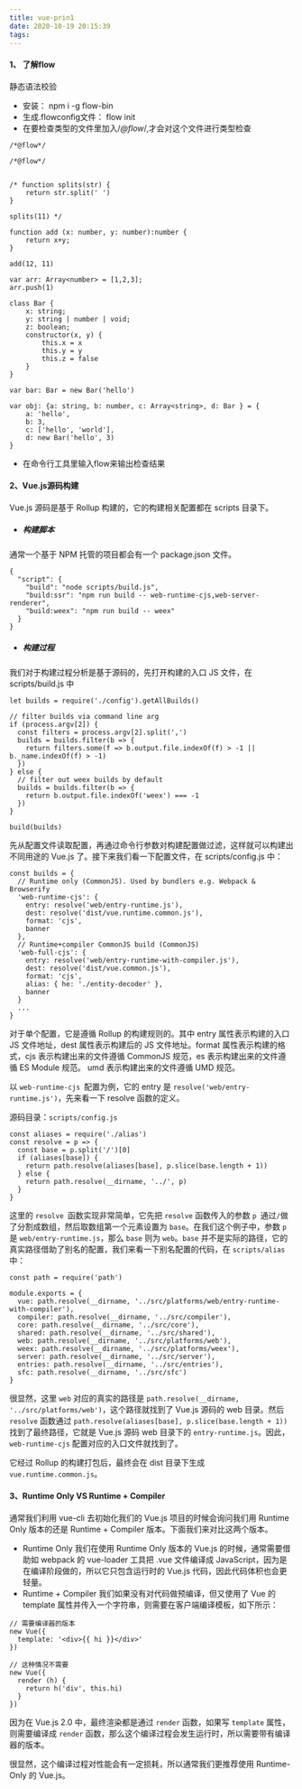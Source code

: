 ```yaml
---
title: vue-prin1
date: 2020-10-19 20:15:39
tags:
---
```


#### 1、 了解flow
静态语法校验
* 安装： npm i -g flow-bin
* 生成.flowconfig文件： flow init
* 在要检查类型的文件里加入/*@flow*/,才会对这个文件进行类型检查
```
/*@flow*/
```
```
/*@flow*/


/* function splits(str) {
    return str.split(' ')
}

splits(11) */

function add (x: number, y: number):number {
    return x+y;
}

add(12, 11)

var arr: Array<number> = [1,2,3];
arr.push(1)

class Bar {
    x: string;
    y: string | number | void;
    z: boolean;
    constructor(x, y) {
        this.x = x
        this.y = y
        this.z = false
    }
}

var bar: Bar = new Bar('hello')

var obj: {a: string, b: number, c: Array<string>, d: Bar } = {
    a: 'hello',
    b: 3,
    c: ['hello', 'world'],
    d: new Bar('hello', 3)
}
```
* 在命令行工具里输入flow来输出检查结果


#### 2、Vue.js源码构建
Vue.js 源码是基于 Rollup 构建的，它的构建相关配置都在 scripts 目录下。
* ##### 构建脚本
通常一个基于 NPM 托管的项目都会有一个 package.json 文件。
```
{
  "script": {
    "build": "node scripts/build.js",
    "build:ssr": "npm run build -- web-runtime-cjs,web-server-renderer",
    "build:weex": "npm run build -- weex"
  }
}
```
* ##### 构建过程
我们对于构建过程分析是基于源码的，先打开构建的入口 JS 文件，在 scripts/build.js 中
```
let builds = require('./config').getAllBuilds()

// filter builds via command line arg
if (process.argv[2]) {
  const filters = process.argv[2].split(',')
  builds = builds.filter(b => {
    return filters.some(f => b.output.file.indexOf(f) > -1 || b._name.indexOf(f) > -1)
  })
} else {
  // filter out weex builds by default
  builds = builds.filter(b => {
    return b.output.file.indexOf('weex') === -1
  })
}

build(builds)
```
先从配置文件读取配置，再通过命令行参数对构建配置做过滤，这样就可以构建出不同用途的 Vue.js 了。接下来我们看一下配置文件，在 scripts/config.js 中：
```
const builds = {
  // Runtime only (CommonJS). Used by bundlers e.g. Webpack & Browserify
  'web-runtime-cjs': {
    entry: resolve('web/entry-runtime.js'),
    dest: resolve('dist/vue.runtime.common.js'),
    format: 'cjs',
    banner
  },
  // Runtime+compiler CommonJS build (CommonJS)
  'web-full-cjs': {
    entry: resolve('web/entry-runtime-with-compiler.js'),
    dest: resolve('dist/vue.common.js'),
    format: 'cjs',
    alias: { he: './entity-decoder' },
    banner
  }
  ...
}
```
对于单个配置，它是遵循 Rollup 的构建规则的。其中 entry 属性表示构建的入口 JS 文件地址，dest 属性表示构建后的 JS 文件地址。format 属性表示构建的格式，cjs 表示构建出来的文件遵循 CommonJS 规范，es 表示构建出来的文件遵循 ES Module 规范。 umd 表示构建出来的文件遵循 UMD 规范。

以 ```web-runtime-cjs ```配置为例，它的 entry 是 ```resolve('web/entry-runtime.js')```，先来看一下 resolve 函数的定义。

源码目录：```scripts/config.js```
```
const aliases = require('./alias')
const resolve = p => {
  const base = p.split('/')[0]
  if (aliases[base]) {
    return path.resolve(aliases[base], p.slice(base.length + 1))
  } else {
    return path.resolve(__dirname, '../', p)
  }
}
```
这里的 ```resolve ```函数实现非常简单，它先把 ```resolve``` 函数传入的参数 ```p ```通过``` / ```做了分割成数组，然后取数组第一个元素设置为 ```base```。在我们这个例子中，参数 ```p``` 是 ```web/entry-runtime.js```，那么 ```base``` 则为 ```web```。```base``` 并不是实际的路径，它的真实路径借助了别名的配置，我们来看一下别名配置的代码，在 ```scripts/alias``` 中：
```
const path = require('path')

module.exports = {
  vue: path.resolve(__dirname, '../src/platforms/web/entry-runtime-with-compiler'),
  compiler: path.resolve(__dirname, '../src/compiler'),
  core: path.resolve(__dirname, '../src/core'),
  shared: path.resolve(__dirname, '../src/shared'),
  web: path.resolve(__dirname, '../src/platforms/web'),
  weex: path.resolve(__dirname, '../src/platforms/weex'),
  server: path.resolve(__dirname, '../src/server'),
  entries: path.resolve(__dirname, '../src/entries'),
  sfc: path.resolve(__dirname, '../src/sfc')
}
```
很显然，这里 ```web``` 对应的真实的路径是 ```path.resolve(__dirname, '../src/platforms/web')```，这个路径就找到了 Vue.js 源码的 web 目录。然后 ```resolve``` 函数通过 ```path.resolve(aliases[base], p.slice(base.length + 1))``` 找到了最终路径，它就是 Vue.js 源码 web 目录下的 ```entry-runtime.js```。因此，```web-runtime-cjs``` 配置对应的入口文件就找到了。

它经过 Rollup 的构建打包后，最终会在 dist 目录下生成 ```vue.runtime.common.js```。

#### 3、Runtime Only VS Runtime + Compiler

通常我们利用 vue-cli 去初始化我们的 Vue.js 项目的时候会询问我们用 Runtime Only 版本的还是 Runtime + Compiler 版本。下面我们来对比这两个版本。
* Runtime Only
我们在使用 Runtime Only 版本的 Vue.js 的时候，通常需要借助如 webpack 的 vue-loader 工具把 .vue 文件编译成 JavaScript，因为是在编译阶段做的，所以它只包含运行时的 Vue.js 代码，因此代码体积也会更轻量。
* Runtime + Compiler
我们如果没有对代码做预编译，但又使用了 Vue 的 template 属性并传入一个字符串，则需要在客户端编译模板，如下所示：
```
// 需要编译器的版本
new Vue({
  template: '<div>{{ hi }}</div>'
})

// 这种情况不需要
new Vue({
  render (h) {
    return h('div', this.hi)
  }
})
```
因为在 Vue.js 2.0 中，最终渲染都是通过 ```render``` 函数，如果写 ```template``` 属性，则需要编译成 ```render``` 函数，那么这个编译过程会发生运行时，所以需要带有编译器的版本。

很显然，这个编译过程对性能会有一定损耗，所以通常我们更推荐使用 Runtime-Only 的 Vue.js。